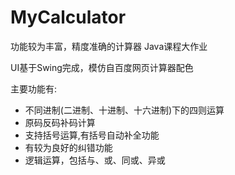 # MyCalculator

功能较为丰富，精度准确的计算器
Java课程大作业

UI基于Swing完成，模仿自百度网页计算器配色

主要功能有:

* 不同进制(二进制、十进制、十六进制)下的四则运算
* 原码反码补码计算
* 支持括号运算,有括号自动补全功能
* 有较为良好的纠错功能
* 逻辑运算，包括与、或、同或、异或
